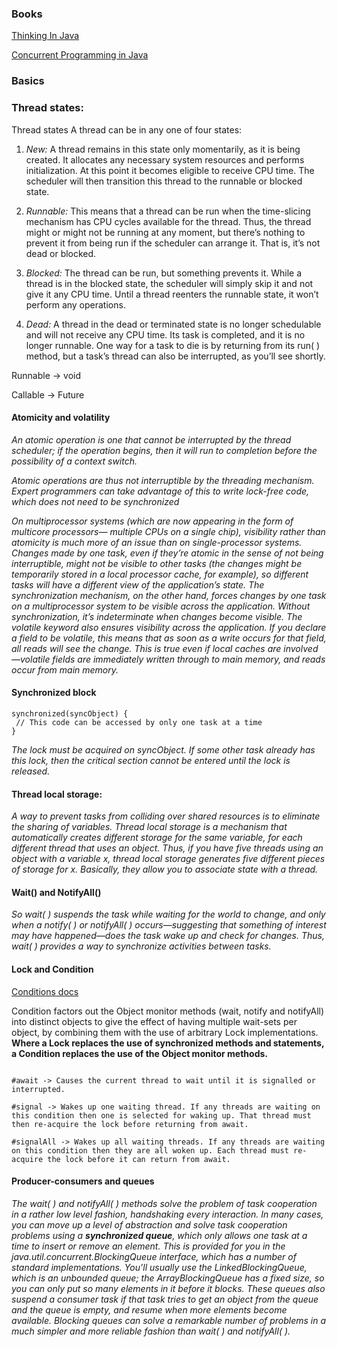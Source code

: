 


### Books

[Thinking In Java](https://sophia.javeriana.edu.co/~cbustaca/docencia/POO-2016-01/documentos/Thinking_in_Java_4th_edition.pdf)

[Concurrent Programming in Java](https://pdfs.semanticscholar.org/2565/03a8676b78ecf8745fa88940eb92416b9fa7.pdf)

### Basics


### Thread states:

Thread states
A thread can be in any one of four states:

1. *New:* A thread remains in this state only momentarily, as it is being created. It allocates
any necessary system resources and performs initialization. At this point it becomes
eligible to receive CPU time. The scheduler will then transition this thread to the
runnable or blocked state.

2. *Runnable:* This means that a thread can be run when the time-slicing mechanism has
CPU cycles available for the thread. Thus, the thread might or might not be running at
any moment, but there’s nothing to prevent it from being run if the scheduler can arrange
it. That is, it’s not dead or blocked.

3. *Blocked:* The thread can be run, but something prevents it. While a thread is in the
blocked state, the scheduler will simply skip it and not give it any CPU time. Until a
thread reenters the runnable state, it won’t perform any operations.

4. *Dead:* A thread in the dead or terminated state is no longer schedulable and will not
receive any CPU time. Its task is completed, and it is no longer runnable. One way for a
task to die is by returning from its run( ) method, but a task’s thread can also be
interrupted, as you’ll see shortly. 


Runnable -> void 

Callable -> Future


#### Atomicity and volatility 

*An atomic operation is one that cannot be
interrupted by the thread scheduler; if the operation begins, then it will run to completion
before the possibility of a context switch.*
 
*Atomic operations are thus not interruptible by the threading mechanism. Expert
programmers can take advantage of this to write lock-free code, which does not need to be
synchronized*

*On multiprocessor systems (which are now appearing in the form of multicore processors—
multiple CPUs on a single chip), visibility rather than atomicity is much more of an issue
than on single-processor systems. Changes made by one task, even if they’re atomic in the
sense of not being interruptible, might not be visible to other tasks (the changes might be
temporarily stored in a local processor cache, for example), so different tasks will have a
different view of the application’s state. The synchronization mechanism, on the other hand,
forces changes by one task on a multiprocessor system to be visible across the application.
Without synchronization, it’s indeterminate when changes become visible.
The volatile keyword also ensures visibility across the application. If you declare a field to be
volatile, this means that as soon as a write occurs for that field, all reads will see the change.
This is true even if local caches are involved—volatile fields are immediately written through
to main memory, and reads occur from main memory.* 
 


#### Synchronized block

```
synchronized(syncObject) {
 // This code can be accessed by only one task at a time
} 
```

*The lock must be acquired on syncObject. If some other task already has this lock, then the critical section cannot be
entered until the lock is released.*


#### Thread local storage:


*A way to prevent tasks from colliding over shared resources is to eliminate the
sharing of variables. Thread local storage is a mechanism that automatically creates
different storage for the same variable, for each different thread that uses an object. Thus, if
you have five threads using an object with a variable x, thread local storage generates five
different pieces of storage for x. Basically, they allow you to associate state with a thread.*

#### Wait() and NotifyAll()
 
*So wait( ) suspends the task while waiting for the world
  to change, and only when a notify( ) or notifyAll( ) occurs—suggesting that something of
  interest may have happened—does the task wake up and check for changes. Thus, wait( )
  provides a way to synchronize activities between tasks.*
  
#### Lock and Condition

[Conditions docs](https://docs.oracle.com/javase/8/docs/api/java/util/concurrent/locks/Condition.html)

Condition factors out the Object monitor methods (wait, notify and notifyAll)
into distinct objects to give the effect of having multiple wait-sets per object,
by combining them with the use of arbitrary Lock implementations.
**Where a Lock replaces the use of synchronized methods and statements, a Condition replaces the use of the Object monitor methods.**


```

#await -> Causes the current thread to wait until it is signalled or interrupted.

#signal -> Wakes up one waiting thread. If any threads are waiting on this condition then one is selected for waking up. That thread must then re-acquire the lock before returning from await.

#signalAll -> Wakes up all waiting threads. If any threads are waiting on this condition then they are all woken up. Each thread must re-acquire the lock before it can return from await.              

```

#### Producer-consumers and queues

*The wait( ) and notifyAll( ) methods solve the problem of task cooperation in a rather low
level fashion, handshaking every interaction. In many cases, you can move up a level of
abstraction and solve task cooperation problems using a **synchronized queue**, which only
allows one task at a time to insert or remove an element. This is provided for you in the
java.util.concurrent.BlockingQueue interface, which has a number of standard
implementations. You’ll usually use the LinkedBlockingQueue, which is an unbounded
queue; the ArrayBlockingQueue has a fixed size, so you can only put so many elements in
it before it blocks.
These queues also suspend a consumer task if that task tries to get an object from the queue
and the queue is empty, and resume when more elements become available. Blocking queues
can solve a remarkable number of problems in a much simpler and more reliable fashion
than wait( ) and notifyAll( ).*
